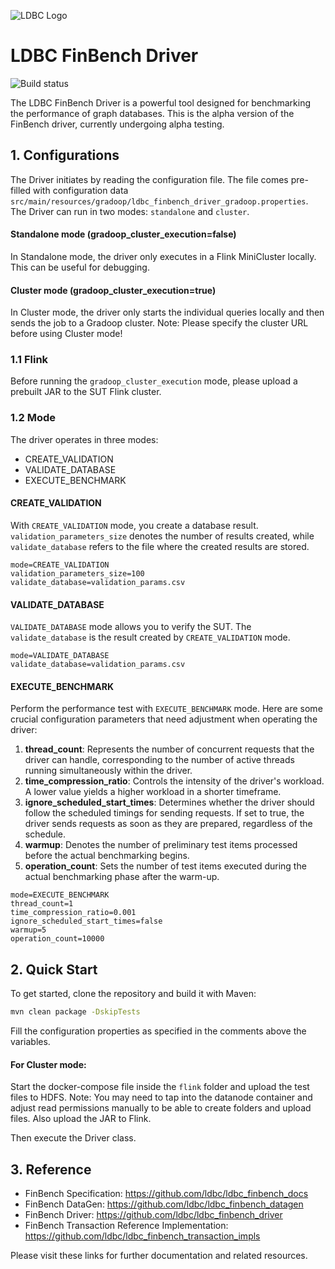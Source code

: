 ![LDBC Logo](ldbc-logo.png)

# LDBC FinBench Driver

![Build status](https://github.com/ldbc/ldbc_finbench_driver/actions/workflows/ci.yml/badge.svg?branch=main)

The LDBC FinBench Driver is a powerful tool designed for benchmarking the performance of graph databases. This is the alpha version of the FinBench driver, currently undergoing alpha testing.

## 1. Configurations

The Driver initiates by reading the configuration file. The file comes pre-filled with configuration data `src/main/resources/gradoop/ldbc_finbench_driver_gradoop.properties`.
The Driver can run in two modes: `standalone` and `cluster`.

#### Standalone mode (gradoop_cluster_execution=false)

In Standalone mode, the driver only executes in a Flink MiniCluster locally. This can be useful for debugging.

#### Cluster mode (gradoop_cluster_execution=true)

In Cluster mode, the driver only starts the individual queries locally and then sends the job to a Gradoop cluster.
Note: Please specify the cluster URL before using Cluster mode!

### 1.1 Flink

Before running the `gradoop_cluster_execution` mode, please upload a prebuilt JAR to the SUT Flink cluster.

### 1.2 Mode

The driver operates in three modes:

- CREATE_VALIDATION
- VALIDATE_DATABASE
- EXECUTE_BENCHMARK

#### CREATE_VALIDATION

With `CREATE_VALIDATION` mode, you create a database result. `validation_parameters_size` denotes the number of results created, while `validate_database` refers to the file where the created results are stored.

```shell
mode=CREATE_VALIDATION
validation_parameters_size=100
validate_database=validation_params.csv
```

#### VALIDATE_DATABASE

`VALIDATE_DATABASE` mode allows you to verify the SUT. The `validate_database` is the result created by `CREATE_VALIDATION` mode.

```shell
mode=VALIDATE_DATABASE
validate_database=validation_params.csv
```

#### EXECUTE_BENCHMARK

Perform the performance test with `EXECUTE_BENCHMARK` mode.  Here are some crucial configuration parameters that need adjustment when operating the driver:

1. **thread_count**: Represents the number of concurrent requests that the driver can handle, corresponding to the number of active threads running simultaneously within the driver.
2. **time_compression_ratio**: Controls the intensity of the driver's workload. A lower value yields a higher workload in a shorter timeframe.
3. **ignore_scheduled_start_times**: Determines whether the driver should follow the scheduled timings for sending requests. If set to true, the driver sends requests as soon as they are prepared, regardless of the schedule.
4. **warmup**: Denotes the number of preliminary test items processed before the actual benchmarking begins.
5. **operation_count**: Sets the number of test items executed during the actual benchmarking phase after the warm-up. 

```shell
mode=EXECUTE_BENCHMARK
thread_count=1
time_compression_ratio=0.001
ignore_scheduled_start_times=false
warmup=5
operation_count=10000
```

## 2. Quick Start

To get started, clone the repository and build it with Maven:

```bash
mvn clean package -DskipTests
```

Fill the configuration properties as specified in the comments above the variables.

#### For Cluster mode:

Start the docker-compose file inside the `flink` folder and upload the test files to HDFS. Note: You may need to tap into the datanode container and adjust read permissions manually to be able to create folders and upload files. Also upload the JAR to Flink.

Then execute the Driver class.

## 3. Reference

- FinBench Specification: https://github.com/ldbc/ldbc_finbench_docs
- FinBench DataGen: https://github.com/ldbc/ldbc_finbench_datagen
- FinBench Driver: https://github.com/ldbc/ldbc_finbench_driver
- FinBench Transaction Reference Implementation: https://github.com/ldbc/ldbc_finbench_transaction_impls 

Please visit these links for further documentation and related resources.
